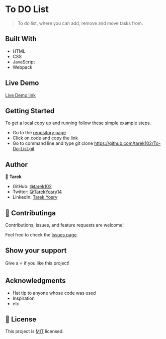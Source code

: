 # To DO List

> To do list, where you can add, remove and move tasks from.

## Built With

- HTML
- CSS
- JavaScript
- Webpack

## Live Demo
[Live Demo link](https://tarek102.github.io/To-Do-List/)

## Getting Started

To get a local copy up and running follow these simple example steps.

- Go to the [repository page](https://github.com/tarek102/To-Do-List)
- Click on code and copy the link
- Go to command line and type git clone https://github.com/tarek102/To-Do-List.git

## Author

👤 **Tarek**

- GitHub: [@tarek102](https://github.com/tarek102)
- Twitter: [@TarekYosry14](https://twitter.com/TarekYosry14)
- LinkedIn: [Tarek Yosry](https://www.linkedin.com/in/tarek-yosry-14866321a/)

## 🤝 Contributinga

Contributions, issues, and feature requests are welcome!

Feel free to check the [issues page](https://github.com/tarek102/To-Do-List/issues).

## Show your support

Give a ⭐️ if you like this project!

## Acknowledgments

- Hat tip to anyone whose code was used
- Inspiration
- etc

## 📝 License

This project is [MIT](./MIT.md) licensed.



